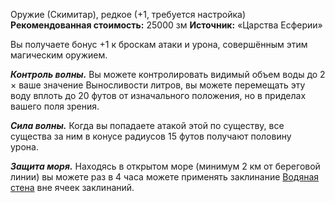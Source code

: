 Оружие (Скимитар), редкое (+1, требуется настройка)
**Рекомендованная стоимость:** 25000 зм
**Источник:** «Царства Есферии»

Вы получаете бонус +1 к броскам атаки и урона, совершённым этим магическим оружием.

_**Контроль волны.**_ Вы можете контролировать видимый объем воды до 2 × ваше значение Выносливости литров, вы можете перемещать эту воду вплоть до 20 футов от изначального положения, но в приделах вашего поля зрения. 

**_Сила волны._** Когда вы попадаете атакой этой по существу, все существа за ним в конусе радиусов 15 футов получают половину урона.  

_**Защита моря.**_ Находясь в открытом море (минимум 2 км от береговой линии) вы можете раз в 4 часа можете применять заклинание [Водяная стена](https://dnd.su/spells/376-wall_of_water/) вне ячеек заклинаний.
